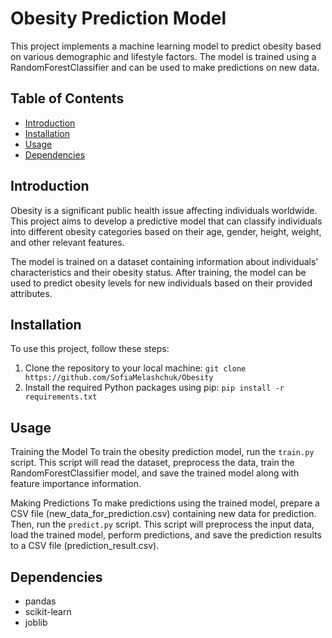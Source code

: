 # Obesity Prediction Model

This project implements a machine learning model to predict obesity based on various demographic and lifestyle factors. The model is trained using a RandomForestClassifier and can be used to make predictions on new data.
## Table of Contents

- [Introduction](#Introduction)
- [Installation](#Installation)
- [Usage](#Usage)
- [Dependencies](#Dependencies)

## Introduction
Obesity is a significant public health issue affecting individuals worldwide. This project aims to develop a predictive model that can classify individuals into different obesity categories based on their age, gender, height, weight, and other relevant features.

The model is trained on a dataset containing information about individuals' characteristics and their obesity status. After training, the model can be used to predict obesity levels for new individuals based on their provided attributes.

## Installation
To use this project, follow these steps:
1. Clone the repository to your local machine: `git clone https://github.com/SofiaMelashchuk/Obesity`
2. Install the required Python packages using pip: `pip install -r requirements.txt`

## Usage
Training the Model
To train the obesity prediction model, run the `train.py` script.
This script will read the dataset, preprocess the data, train the RandomForestClassifier model, and save the trained model along with feature importance information.

Making Predictions
To make predictions using the trained model, prepare a CSV file (new_data_for_prediction.csv) containing new data for prediction. Then, run the `predict.py` script. 
This script will preprocess the input data, load the trained model, perform predictions, and save the prediction results to a CSV file (prediction_result.csv).

## Dependencies
- pandas
- scikit-learn
- joblib

